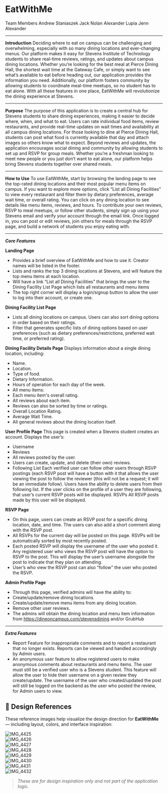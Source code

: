 # EatWithMe
Team Members
Andrew Staniaszek
Jack Nolan 
Alexander Lupia
Jenn Alexander

---

**Introduction**
Deciding where to eat on campus can be challenging and overwhelming, especially with so many dining locations and ever-changing menus. Our platform makes it easy for Stevens Institute of Technology students to share real-time reviews, ratings, and updates about campus dining locations. Whether you’re looking for the best meal at Pierce Dining Hall, the shortest wait time at the Gateway Cafe, or simply want to see what’s available to eat before heading out, our application provides the information you need. Additionally, our platform fosters community by allowing students to coordinate meal-time meetups, so no student has to eat alone. With all these features in one place, EatWithMe will revolutionize the dining experience at Stevens.

---

**Purpose**
The purpose of this application is to create a central hub for Stevens students to share dining experiences, making it easier to decide where, when, and what to eat. Users can rate individual food items, review restaurants, and provide real-time updates on wait times and availability at all campus dining locations. For those looking to dine at Pierce Dining Hall, students can post what food is currently available that day and attach images so others know what to expect. Beyond reviews and updates, the application encourages social dining and community by allowing students to set up and RSVP for group meals. Whether you’re a freshman looking to meet new people or you just don’t want to eat alone, our platform helps bring Stevens students together over shared meals.

---

**How to Use**
To use EatWithMe, start by browsing the landing page to see the top-rated dining locations and their most popular menu items on campus. If you want to explore more options, click “List all Dining Facilities” to view every restaurant and filter them by dietary preferences, average wait time, or overall rating. You can click on any dining location to see details like menu items, reviews, and hours. To contribute your own reviews, RSVP to meal meetups, or follow other students, simply sign up using your Stevens email and verify your account through the email link. Once logged in, you can post or edit reviews, join others for meals through the RSVP page, and build a network of students you enjoy eating with.

---

_**Core Features**_

**Landing Page**
- Provides a brief overview of EatWithMe and how to use it. Creator names will be listed in the footer.
- Lists and ranks the top 3 dining locations at Stevens, and will feature the top menu items at each location.
- Will have a link “List all Dining Facilities” that brings the user to the Dining Facility List Page which lists all restaurants and menu items
- The top right corner will display a login/signup button to allow the user to log into their account, or create one. 


**Dining Facility List Page**
- Lists all dining locations on campus. Users can also sort dining options in order based on their ratings.
- Filter that generates specific lists of dining options based on user preferences (such as dietary preferences/restrictions, preferred wait time, or preferred rating). 


**Dining Facility Details Page**
Displays information about a single dining location, including:
- Name.
- Location.
- Type of food.
- Dietary Information.
- Hours of operation for each day of the week.
- All menu items: 
- Each menu item's overall rating.
- All reviews about each item.
- Reviews can also be sorted by time or ratings.
- Overall Location Rating.
- Average Wait Time.
- All general reviews about the dining location itself.


**User Profile Page**
This page is created when a Stevens student creates an account.
Displays the user’s:
- Username
- Reviews
- All reviews posted by the user. 
- Users can create, update, and delete (their own) reviews.
- Following List
Each verified user can follow other users through RSVP postings (each RSVP post will have a button with it that allows the user viewing the post to follow the reviewer (this will not be a request; it will be an immediate follow).
Users have the ability to delete users from their following list. If the user clicks on the profile of a user they are following, that user’s current RSVP posts will be displayed.
RSVPs
All RSVP posts made by this user will be displayed.


**RSVP Page**
- On this page, users can create an RSVP post for a specific dining location, date, and time. The users can also add a short comment along with the RSVP post.
- All RSVPs for the current day will be posted on this page. RSVPs will be automatically sorted by most recently posted.
- Each posted RSVP will display the username of the user who posted it. Any registered user who views the RSVP post will have the option to RSVP to the post. This will display the user’s username alongside the post to indicate that they plan on attending. 
- User’s who view the RSVP post can also “follow” the user who posted the RSVP.

**Admin Profile Page**
- Through this page, verified admins will have the ability to:
- Create/update/remove dining locations.
- Create/update/remove menu items from any dining location. 
- Remove other user reviews.
- The admins will obtain the dining location and menu item information from https://dineoncampus.com/stevensdining and/or GrubHub


---

_**Extra Features**_
- Report Feature for inappropriate comments and to report a restaurant that no longer exists. Reports can be viewed and handled accordingly by Admin users.
- An anonymous user feature to allow registered users to make anonymous comments about restaurants and menu items. The user must still be a verified user who is a Stevens student. This feature will allow the user to hide their username on a given review they create/update. The username of the user who created/updated the post will still be logged on the backend as the user who posted the review, for Admin users to view.  



## 🎨 Design References

These reference images help visualize the design direction for **EatWithMe** — including layout, colors, and interface inspiration:

![IMG_4425](designPicturesForReference/IMG_4425.jpeg)  
![IMG_4426](designPicturesForReference/IMG_4426.jpeg)  
![IMG_4427](designPicturesForReference/IMG_4427.jpeg)  
![IMG_4428](designPicturesForReference/IMG_4428.jpeg)  
![IMG_4429](designPicturesForReference/IMG_4429.jpeg)  
![IMG_4430](designPicturesForReference/IMG_4430.jpeg)  
![IMG_4431](designPicturesForReference/IMG_4431.jpeg)  
![IMG_4432](designPicturesForReference/IMG_4432.jpeg)

> _These are for design inspiration only and not part of the application logic._
